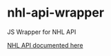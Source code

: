 # nhl-api-wrapper
JS Wrapper for NHL API

[NHL API documented here](https://github.com/dword4/nhlapi)
